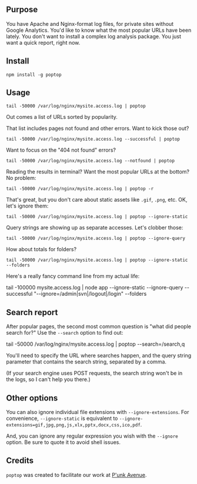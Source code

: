 ## Purpose

You have Apache and Nginx-format log files, for private sites without Google Analytics. You'd like to know what the most popular URLs have been lately. You don't want to install a complex log analysis package. You just want a quick report, right now.

## Install

```
npm install -g poptop
```

## Usage

```
tail -50000 /var/log/nginx/mysite.access.log | poptop
```

Out comes a list of URLs sorted by popularity.

That list includes pages not found and other errors. Want to kick those out?

```
tail -50000 /var/log/nginx/mysite.access.log --successful | poptop
```

Want to focus on the "404 not found" errors?

```
tail -50000 /var/log/nginx/mysite.access.log --notfound | poptop
```


Reading the results in terminal? Want the most popular URLs at the bottom? No problem:

```
tail -50000 /var/log/nginx/mysite.access.log | poptop -r
```

That's great, but you don't care about static assets like `.gif`, `.png`, etc. OK, let's ignore them:

```
tail -50000 /var/log/nginx/mysite.access.log | poptop --ignore-static
```

Query strings are showing up as separate accesses. Let's clobber those:

```
tail -50000 /var/log/nginx/mysite.access.log | poptop --ignore-query
```

How about totals for folders?

```
tail -50000 /var/log/nginx/mysite.access.log | poptop --ignore-static --folders
```

Here's a really fancy command line from my actual life:

tail -100000 mysite.access.log | node app --ignore-static --ignore-query --successful "--ignore=/admin|svn|/logout|/login" --folders

## Search report

After popular pages, the second most common question is "what did people search for?" Use the `--search` option to find out:

tail -50000 /var/log/nginx/mysite.access.log | poptop --search=/search,q

You'll need to specify the URL where searches happen, and the query string parameter that contains the search string, separated by a comma.

(If your search engine uses POST requests, the search string won't be in the logs, so I can't help you there.)

## Other options

You can also ignore individual file extensions with `--ignore-extensions`. For convenience, `--ignore-static` is equivalent to `--ignore-extensions=gif,jpg,png,js,xlx,pptx,docx,css,ico,pdf`.

And, you can ignore any regular expression you wish with the `--ignore` option. Be sure to quote it to avoid shell issues.

## Credits

`poptop` was created to facilitate our work at [P'unk Avenue](http://punkave.com).

